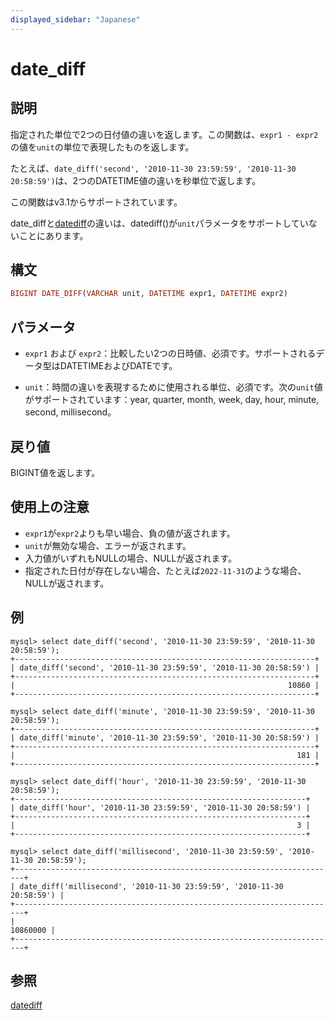```yaml
---
displayed_sidebar: "Japanese"
---
```


# date_diff

## 説明

指定された単位で2つの日付値の違いを返します。この関数は、`expr1 - expr2`の値を`unit`の単位で表現したものを返します。

たとえば、`date_diff('second', '2010-11-30 23:59:59', '2010-11-30 20:58:59')`は、2つのDATETIME値の違いを秒単位で返します。

この関数はv3.1からサポートされています。

date_diffと[datediff](./datediff.md)の違いは、datediff()が`unit`パラメータをサポートしていないことにあります。

## 構文

```Haskell
BIGINT DATE_DIFF(VARCHAR unit, DATETIME expr1, DATETIME expr2)
```

## パラメータ

- `expr1` および `expr2`：比較したい2つの日時値、必須です。サポートされるデータ型はDATETIMEおよびDATEです。

- `unit`：時間の違いを表現するために使用される単位、必須です。次の`unit`値がサポートされています：year, quarter, month, week, day, hour, minute, second, millisecond。

## 戻り値

BIGINT値を返します。

## 使用上の注意

- `expr1`が`expr2`よりも早い場合、負の値が返されます。
- `unit`が無効な場合、エラーが返されます。
- 入力値がいずれもNULLの場合、NULLが返されます。
- 指定された日付が存在しない場合、たとえば`2022-11-31`のような場合、NULLが返されます。

## 例

```Plain Text
mysql> select date_diff('second', '2010-11-30 23:59:59', '2010-11-30 20:58:59');
+-------------------------------------------------------------------+
| date_diff('second', '2010-11-30 23:59:59', '2010-11-30 20:58:59') |
+-------------------------------------------------------------------+
|                                                             10860 |
+-------------------------------------------------------------------+

mysql> select date_diff('minute', '2010-11-30 23:59:59', '2010-11-30 20:58:59');
+-------------------------------------------------------------------+
| date_diff('minute', '2010-11-30 23:59:59', '2010-11-30 20:58:59') |
+-------------------------------------------------------------------+
|                                                               181 |
+-------------------------------------------------------------------+

mysql> select date_diff('hour', '2010-11-30 23:59:59', '2010-11-30 20:58:59');
+-----------------------------------------------------------------+
| date_diff('hour', '2010-11-30 23:59:59', '2010-11-30 20:58:59') |
+-----------------------------------------------------------------+
|                                                               3 |
+-----------------------------------------------------------------+

mysql> select date_diff('millisecond', '2010-11-30 23:59:59', '2010-11-30 20:58:59');
+------------------------------------------------------------------------+
| date_diff('millisecond', '2010-11-30 23:59:59', '2010-11-30 20:58:59') |
+------------------------------------------------------------------------+
|                                                               10860000 |
+------------------------------------------------------------------------+
```

## 参照

[datediff](./datediff.md)